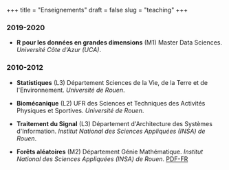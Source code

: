 +++ 
title = "Enseignements"
draft = false
slug = "teaching"
+++ 

### 2019-2020

* **R pour les données en grandes dimensions** (M1) 
Master Data Sciences. 
*Université Côte d'Azur (UCA)*. 

### 2010-2012

* **Statistiques** (L3) 
Département Sciences de la Vie, de la Terre et de l'Environnement. 
*Université de Rouen*. 


* **Biomécanique** (L2) 
UFR des Sciences et Techniques des Activités Physiques et Sportives. 
*Université de Rouen*. 


* **Traitement du Signal** (L3) 
Département d'Architecture des Systèmes d'Information. 
*Institut National des Sciences Appliquées (INSA) de Rouen*. 


* **Forêts aléatoires** (M2) 
Département Génie Mathématique. 
*Institut National des Sciences Appliquées (INSA) de Rouen*.
[PDF-FR](http://aurelie.boisbunon.free.fr/downloads/GM5Stat9_2008.pdf)

